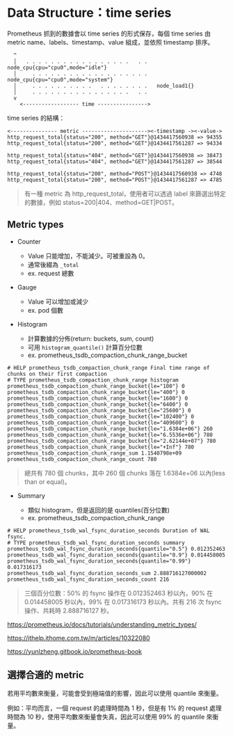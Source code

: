 # Data Structure：time series

Prometheus 抓到的數據會以 time series 的形式保存，每個 time series 由 metric name、labels、timestamp、value 組成，並依照 timestamp 排序。

```plaintext
  ^
  │   . . . . . . . . . . . . . . . . .   . .   node_cpu{cpu="cpu0",mode="idle"}
  │     . . . . . . . . . . . . . . . . . . .   node_cpu{cpu="cpu0",mode="system"}
  │     . . . . . . . . . .   . . . . . . . .   node_load1{}
  │     . . . . . . . . . . . . . . . .   . .  
  v
    <------------------ time ---------------->
```

time series 的結構：

```plaintext
<--------------- metric ---------------------><-timestamp -><-value->
http_request_total{status="200", method="GET"}@1434417560938 => 94355
http_request_total{status="200", method="GET"}@1434417561287 => 94334

http_request_total{status="404", method="GET"}@1434417560938 => 38473
http_request_total{status="404", method="GET"}@1434417561287 => 38544

http_request_total{status="200", method="POST"}@1434417560938 => 4748
http_request_total{status="200", method="POST"}@1434417561287 => 4785
```

> 有一種 metric 為 http_request_total，使用者可以透過 label 來篩選出特定的數據，例如 status=200|404、method=GET|POST。

## Metric types

* Counter

    * Value 只能增加，不能減少。可被重設為 0。
    * 通常後綴為 `_total`
    * ex. request 總數

* Gauge

    * Value 可以增加或減少
    * ex. pod 個數

* Histogram
    
    * 計算數據的分佈(return: buckets, sum, count)
    * 可用 `histogram_quantile()` 計算百分位數
    * ex. prometheus_tsdb_compaction_chunk_range_bucket

```plaintext
# HELP prometheus_tsdb_compaction_chunk_range Final time range of chunks on their first compaction
# TYPE prometheus_tsdb_compaction_chunk_range histogram
prometheus_tsdb_compaction_chunk_range_bucket{le="100"} 0
prometheus_tsdb_compaction_chunk_range_bucket{le="400"} 0
prometheus_tsdb_compaction_chunk_range_bucket{le="1600"} 0
prometheus_tsdb_compaction_chunk_range_bucket{le="6400"} 0
prometheus_tsdb_compaction_chunk_range_bucket{le="25600"} 0
prometheus_tsdb_compaction_chunk_range_bucket{le="102400"} 0
prometheus_tsdb_compaction_chunk_range_bucket{le="409600"} 0
prometheus_tsdb_compaction_chunk_range_bucket{le="1.6384e+06"} 260
prometheus_tsdb_compaction_chunk_range_bucket{le="6.5536e+06"} 780
prometheus_tsdb_compaction_chunk_range_bucket{le="2.62144e+07"} 780
prometheus_tsdb_compaction_chunk_range_bucket{le="+Inf"} 780
prometheus_tsdb_compaction_chunk_range_sum 1.1540798e+09
prometheus_tsdb_compaction_chunk_range_count 780
```

> 總共有 780 個 chunks，其中 260 個 chunks 落在 1.6384e+06 以內(less than or equal)。

* Summary

    * 類似 histogram，但是返回的是 quantiles(百分位數)
    * ex. prometheus_tsdb_compaction_chunk_range

```plaintext
# HELP prometheus_tsdb_wal_fsync_duration_seconds Duration of WAL fsync.
# TYPE prometheus_tsdb_wal_fsync_duration_seconds summary
prometheus_tsdb_wal_fsync_duration_seconds{quantile="0.5"} 0.012352463
prometheus_tsdb_wal_fsync_duration_seconds{quantile="0.9"} 0.014458005
prometheus_tsdb_wal_fsync_duration_seconds{quantile="0.99"} 0.017316173
prometheus_tsdb_wal_fsync_duration_seconds_sum 2.888716127000002
prometheus_tsdb_wal_fsync_duration_seconds_count 216
```

> 三個百分位數：50% 的 fsync 操作在 0.012352463 秒以內，90% 在 0.014458005 秒以內，99% 在 0.017316173 秒以內。共有 216 次 fsync 操作、共耗時 2.888716127 秒。

https://prometheus.io/docs/tutorials/understanding_metric_types/


https://ithelp.ithome.com.tw/m/articles/10322080

https://yunlzheng.gitbook.io/prometheus-book

## 選擇合適的 metric

若用平均數來衡量，可能會受到極端值的影響，因此可以使用 quantile 來衡量。

例如：平均而言，一個 request 的處理時間為 1 秒，但是有 1% 的 request 處理時間為 10 秒，使用平均數來衡量會失真，因此可以使用 99% 的 quantile 來衡量。